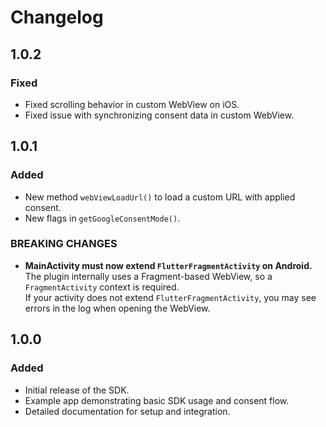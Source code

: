 # Changelog

## 1.0.2

### Fixed
- Fixed scrolling behavior in custom WebView on iOS.
- Fixed issue with synchronizing consent data in custom WebView.

## 1.0.1

### Added
- New method `webViewLoadUrl()` to load a custom URL with applied consent.
- New flags in `getGoogleConsentMode()`.

### BREAKING CHANGES
- **MainActivity must now extend `FlutterFragmentActivity` on Android.**  
  The plugin internally uses a Fragment-based WebView, so a `FragmentActivity` context is required.  
  If your activity does not extend `FlutterFragmentActivity`, you may see errors in the log when opening the WebView.

## 1.0.0

### Added
- Initial release of the SDK.
- Example app demonstrating basic SDK usage and consent flow.
- Detailed documentation for setup and integration.
